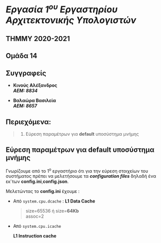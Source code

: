 # _Εργασία 1<sup>ου</sup> Εργαστηρίου Αρχιτεκτονικής Υπολογιστών_

## ΤΗΜΜΥ 2020-2021

## Ομάδα 14

## Συγγραφείς 
- **Κινούς Αλέξανδρος**  
***ΑΕΜ: 8834***

- **Βαλαώρα Βασιλεία**  
***ΑΕΜ: 8657***

## Περιεχόμενα:
> 1. Εύρεση παραμέτρων για **default** υποσύστημα μνήμης



## Eύρεση παραμέτρων για **default** υποσύστημα μνήμης

Γνωρίζουμε από το 1<sup>ο</sup> εργαστήριο ότι για την εύρεση στοιχείων του συστήματος πρέπει να μελετήσουμε τα ***configuration files*** δηλαδή ένα εκ΄των **config.ini**,**config.json**.

Μελετώντας το **config.ini** έχουμε :

 - Aπό `system.cpu.dcache` :
     **L1 Data Cache**
     
     > size=65536 ή size=**64Kb**</br>
     > assoc=2
 - Από `system.cpu.icache` 
       
      **L1 Instruction cache**
